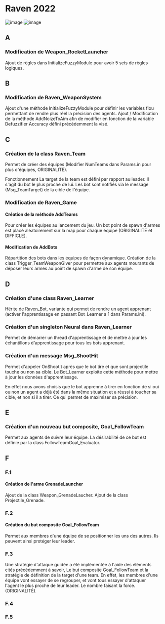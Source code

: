 # Raven 2022

![image](https://user-images.githubusercontent.com/41454550/208022004-ef6890ee-5cdc-42ec-9fc3-4fb06310f063.png)
![image](https://user-images.githubusercontent.com/41454550/208022281-f83c702a-c804-46b9-8c16-76f35afc827a.png)

## A

### Modification de Weapon_RocketLauncher
Ajout de règles dans InitializeFuzzyModule pour avoir 5 sets de règles logiques.

## B

### Modification de Raven_WeaponSystem

Ajout d'une méthode InitializeFuzzyModule pour définir les variables flou permettant de rendre plus réel la précision des agents.
Ajout / Modification de la méthode AddNoizeToAim afin de modifier en fonction de la variable Defuzzifier Accuracy défini précédemment la visé.

## C

### Création de la class Raven_Team 
Permet de créer des équipes (Modifier NumTeams dans Params.in pour plus d'équipes, ORIGINALITE).

Fonctionnement La target de la team est défini par rapport au leader. Il s'agit du bot le plus proche de lui. Les bot sont notifiés via le message (Msg_TeamTarget) de la cible de l'équipe.

### Modification de Raven_Game

#### Création de la méthode AddTeams 
Pour créer les équipes au lancement du jeu. Un bot point de spawn d'armes est placé aléatoirement sur la map pour chaque équipe (ORIGINALITE et DIFFICLE).

#### Modification de AddBots
Répartition des bots dans les équipes de façon dynamique.
Création de la class Trigger_TeamWeaponGiver pour permettre aux agents mourants de déposer leurs armes au point de spawn d'arme de son équipe.

## D

### Création d'une class Raven_Learner 
Hérite de Raven_Bot, variante qui permet de rendre un agent apprenant (activer l'apprentissage en passant Bot_Learner a 1 dans Params.ini).

### Création d'un singleton Neural dans Raven_Learner 
Permet de démarrer un thread d'apprentissage et de mettre à jour les échantillons d'apprentissage pour tous les bots apprenant.

### Création d'un message Msg_ShootHit
Permet d'appeler OnShootIt après que le bot tire et que sont projectile touche ou non sa cible. Le Bot_Learner exploite cette méthode pour mettre à jour les données d'apprentissage.

En effet nous avons choisis que le bot apprenne à tirer en fonction de si oui ou non un agent a déjà été dans la même situation et a réussi à toucher sa cible, et non si il a tirer. Ce qui permet de maximiser sa précision.

## E

### Création d'un nouveau but composite, Goal_FollowTeam
Permet aux agents de suivre leur équipe. La désirabilité de ce but est définie par la class FollowTeamGoal_Evaluator.

## F

### F.1 

#### Création de l'arme GrenadeLauncher

Ajout de la class Weapon_GrenadeLaucher.
Ajout de la class Projectile_Grenade.

### F.2 

#### Création du but composite Goal_FollowTeam
Permet aux membres d'une équipe de se positionner les uns des autres. Ils peuvent ainsi protéger leur leader.

### F.3
Une stratégie d'attaque guidée a été implémentée à l'aide des éléments cités précédemment à savoir, Le but composite Goal_FollowTeam et la stratégie de définition de la target d'une team.
En effet, les membres d'une équipe vont essayer de se regrouper, et vont tous essayer d'attaquer l'agent le plus proche de leur leader. Le nombre faisant la force. (ORIGINALITÉ).

### F.4
### F.5
